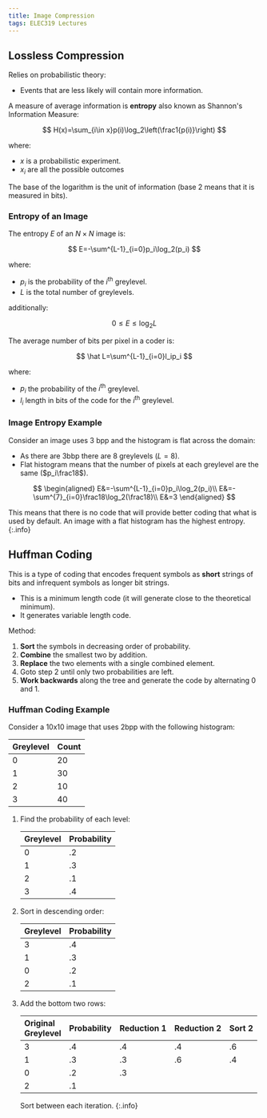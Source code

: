 ```yaml
---
title: Image Compression
tags: ELEC319 Lectures
---
```

## Lossless Compression
Relies on probabilistic theory:

* Events that are less likely will contain more information.

A measure of average information is **entropy** also known as Shannon's Information Measure:

$$
H(x)=\sum_{i\in x}p(i)\log_2\left(\frac1{p(i)}\right)
$$

where:

* $x$ is a probabilistic experiment.
* $x_i$ are all the possible outcomes

The base of the logarithm is the unit of information (base 2 means that it is measured in bits).

### Entropy of an Image
The entropy $E$ of an $N\times N$ image is:

$$
E=-\sum^{L-1}_{i=0}p_i\log_2(p_i)
$$

where:

* $p_i$ is the probability of the $i^\text{th}$ greylevel.
* $L$ is the total number of greylevels.

additionally:

$$
0\leq E\leq \log_2L
$$

The average number of bits per pixel in a coder is:

$$
\hat L=\sum^{L-1}_{i=0}l_ip_i
$$

where:

* $p_i$ the probability of the $i^\text{th}$ greylevel.
* $l_i$ length in bits of the code for the $i^\text{th}$ greylevel.

### Image Entropy Example
Consider an image uses 3 bpp and the histogram is flat across the domain:

* As there are 3bbp there are 8 greylevels ($L=8$).
* Flat histogram means that the number of pixels at each greylevel are the same ($p_i\frac18$).

$$
\begin{aligned}
E&=-\sum^{L-1}_{i=0}p_i\log_2(p_i)\\
E&=-\sum^{7}_{i=0}\frac18\log_2(\frac18)\\
E&=3
\end{aligned}
$$

This means that there is no code that will provide better coding that what is used by default. An image with a flat histogram has the highest entropy.
{:.info}

## Huffman Coding
This is a type of coding that encodes frequent symbols as **short** strings of bits and infrequent symbols as longer bit strings.

* This is a minimum length code (it will generate close to the theoretical minimum).
* It generates variable length code.

Method:

1. **Sort** the symbols in decreasing order of probability.
1. **Combine** the smallest two by addition.
1. **Replace** the two elements with a single combined element.
1. Goto step 2 until only two probabilities are left.
1. **Work backwards** along the tree and generate the code by alternating 0 and 1.

### Huffman Coding Example
Consider a 10x10 image that uses 2bpp with the following histogram:

| Greylevel | Count |
| :-- | :-- |
| 0 | 20 |
| 1 | 30 |
| 2 | 10 | 
| 3 | 40 |

1. Find the probability of each level:

	| Greylevel | Probability |
	| :-- | :-- |
	| 0 | .2 |
	| 1 | .3 |
	| 2 | .1 | 
	| 3 | .4 |

1. Sort in descending order:

	| Greylevel | Probability |
	| :-- | :-- |
	| 3 | .4 |
	| 1 | .3 |
	| 0 | .2 |
	| 2 | .1 | 

1. Add the bottom two rows:

	| Original<br>Greylevel | Probability | Reduction 1 | Reduction 2 | Sort 2 |
	| :-- | :-- | :-- | :-- | :-- |
	| 3 | .4 | .4 | .4 | .6 |
	| 1 | .3 | .3 | .6 | .4 |
	| 0 | .2 | .3 | |
	| 2 | .1 | | |
	
	Sort between each iteration.
	{:.info}